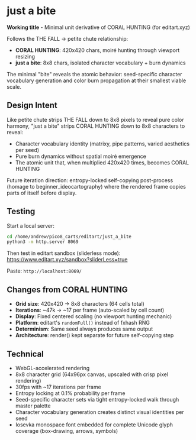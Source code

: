 # just a bite

**Working title** - Minimal unit derivative of CORAL HUNTING (for editart.xyz)

Follows the THE FALL → petite chute relationship:
- **CORAL HUNTING**: 420x420 chars, moiré hunting through viewport resizing
- **just a bite**: 8x8 chars, isolated character vocabulary + burn dynamics

The minimal "bite" reveals the atomic behavior: seed-specific character vocabulary generation and color burn propagation at their smallest viable scale.

## Design Intent

Like petite chute strips THE FALL down to 8x8 pixels to reveal pure color harmony, "just a bite" strips CORAL HUNTING down to 8x8 characters to reveal:
- Character vocabulary identity (matrixy, pipe patterns, varied aesthetics per seed)
- Pure burn dynamics without spatial moiré emergence
- The atomic unit that, when multiplied 420x420 times, becomes CORAL HUNTING

Future iteration direction: entropy-locked self-copying post-process (homage to beginner_ideocartography) where the rendered frame copies parts of itself before display.

## Testing

Start a local server:
```bash
cd /home/andrew/pico8_carts/editart/just_a_bite
python3 -m http.server 8069
```

Then test in editart sandbox (sliderless mode):
https://www.editart.xyz/sandbox?sliderLess=true

Paste: `http://localhost:8069/`

## Changes from CORAL HUNTING

- **Grid size**: 420x420 → 8x8 characters (64 cells total)
- **Iterations**: ~47k → ~17 per frame (auto-scaled by cell count)
- **Display**: Fixed centered scaling (no viewport hunting mechanic)
- **Platform**: editart's `randomFull()` instead of fxhash RNG
- **Determinism**: Same seed always produces same output
- **Architecture**: render() kept separate for future self-copying step

## Technical

- WebGL-accelerated rendering
- 8x8 character grid (64x96px canvas, upscaled with crisp pixel rendering)
- 30fps with ~17 iterations per frame
- Entropy locking at 0.1% probability per frame
- Seed-specific character sets via tight entropy-locked walk through master palette
- Character vocabulary generation creates distinct visual identities per seed
- Iosevka monospace font embedded for complete Unicode glyph coverage (box-drawing, arrows, symbols)
